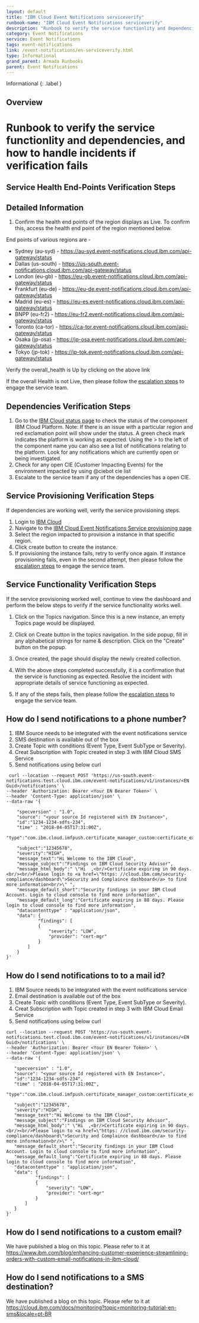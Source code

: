```yaml
---
layout: default
title: "IBM Cloud Event Notifications serviceverify"
runbook-name: "IBM Cloud Event Notifications serviceverify"
description: "Runbook to verify the service functionlity and dependencies, and how to handle incidents if verification fails"
category: Event Notifications
service: Event Notifications
tags: event-notifications
link: /event-notifications/en-serviceverify.html
type: Informational
grand_parent: Armada Runbooks
parent: Event Notifications
---
```


Informational
{: .label }

## Overview
# Runbook to verify the service functionlity and dependencies, and how to handle incidents if verification fails

## Service Health End-Points Verification Steps
## Detailed Information
1. Confirm the health end points of the region displays as Live.  To confirm this, access the health end point of the region mentioned below. 

End points of various regions are - 
* Sydney (au-syd) - https://au-syd.event-notifications.cloud.ibm.com/api-gateway/status
* Dallas (us-south) - https://us-south.event-notifications.cloud.ibm.com/api-gateway/status
* London (eu-gb) - https://eu-gb.event-notifications.cloud.ibm.com/api-gateway/status
* Frankfurt (eu-de) - https://eu-de.event-notifications.cloud.ibm.com/api-gateway/status
* Madrid (eu-es) - https://eu-es.event-notifications.cloud.ibm.com/api-gateway/status
* BNPP (eu-fr2) - https://eu-fr2.event-notifications.cloud.ibm.com/api-gateway/status
* Toronto (ca-tor) - https://ca-tor.event-notifications.cloud.ibm.com/api-gateway/status
* Osaka (jp-osa) - https://jp-osa.event-notifications.cloud.ibm.com/api-gateway/status
* Tokyo (jp-tok) - https://jp-tok.event-notifications.cloud.ibm.com/api-gateway/status


Verify the overall_health is Up by clicking on the above link


If the overall Health is not Live, then please follow the [escalation steps](https://pages.github.ibm.com/alchemy-conductors/documentation-pages/docs/runbooks/event-notifications/en-escalation-policy.html) to engage the service team.

## Dependencies Verification Steps

1. Go to the [IBM Cloud status page](https://cloud.ibm.com/status?selected=status) to check the status of the component IBM Cloud Platform.
   Note: If there is an issue with a particular region and red exclamation point will show under the status. A green check mark indicates the platform is working as expected. Using the > to the left of the component name you can also see a list of notifications relating to the platform. Look for any notifications which are currently open or being investigated.
2. Check for any open CIE (Customer Impacting Events) for the environment impacted by using @ciebot cie list 
3. Escalate to the service team if any of the dependencies has a open CIE.

## Service Provisioning Verification Steps

If dependencies are working well, verify the service provisioning steps.
1. Login to [IBM Cloud](https://cloud.ibm.com)
2. Navigate to the [IBM Cloud Event Notifications Service provisioning page](https://cloud.ibm.com/catalog/services/event-notifications)
3. Select the region impacted to provision a instance in that specific region. 
4. Click create button to create the instance.  
5. If provisioning the instance fails, retry to verify once again.  If instance provisioning fails, even in the second attempt, then please follow the [escalation steps](https://pages.github.ibm.com/alchemy-conductors/documentation-pages/docs/runbooks/event-notifications/en-escalation-policy.html) to engage the service team.


## Service Functionality Verification Steps

If the service provisioning worked well, continue to view the dashboard and perform the below steps to verify if the service functionality works well.

1. Click on the Topics navigation.  Since this is a new instance, an empty Topics page would be displayed.
2. Click on Create button in the topics navigation.  In the side popup, fill in any alphabetical strings for name & description. Click on the "Create" button on the popup.
 
3. Once created, the page should display the newly created collection.  

4. With the above steps completed successfully, it is a confirmation that the service is functioning as expected. Resolve the incident with appropriate details of service functioning as expected.   
5. If any of the steps fails, then please follow the [escalation steps](https://pages.github.ibm.com/alchemy-conductors/documentation-pages/docs/runbooks/event-notifications/en-escalation.html) to engage the service team.


## How do I send notifications to a phone number?

 1. IBM Source needs to be integrated with the event notifications service 
 2. SMS destination is available out of the box
 3. Create Topic with conditions (Event Type, Event SubType or Severity).
 4. Creat Subscription with Topic created in step 3 with IBM Cloud SMS Service
 5. Send notifications using below curl
  
```
 curl --location --request POST 'https://us-south.event-notifications.test.cloud.ibm.com/event-notifications/v1/instances/<EN Guid>/notifications' \
--header 'Authorization: Bearer <Your EN Bearer Token>' \
--header 'Content-Type: application/json' \
--data-raw '{

    "specversion" : "1.0",
    "source": "<your source Id registered with EN Instance>",
    "id":"1234-1234-sdfs-234",
    "time" : "2018-04-05T17:31:00Z",
    "type":"com.ibm.cloud.imfpush.certificate_manager_custom:certificate_expiring_in_88",

    "subject":"12345678", 
    "severity":"HIGH",
    "message_text":"Hi Welcome to the IBM Cloud",
    "message_subject":"Findings on IBM Cloud Security Advisor",
    "message_html_body":" \"Hi  ,<br/>Certificate expiring in 90 days.<br/><br/>Please login to <a href=\"https: //cloud.ibm.com/security-compliance/dashboard\">Security and Complaince dashboard</a> to find more information<br/>\" ",
    "message_default_short":"Security findings in your IBM Cloud Account. Login to cloud console to find more information",
    "message_default_long":"Certificate expiring in 88 days. Please login to cloud console to find more information",
    "datacontenttype" : "application/json",
    "data": {
            "findings": [
            {
                "severity": "LOW",
                "provider": "cert-mgr"
            }
        ]
    }
}'
```

## How do I send notifications to to a mail id?

 1. IBM Source needs to be integrated with the event notifications service 
 2. Email destination is available out of the box
 3. Create Topic with conditions (Event Type, Event SubType or Severity).
 4. Creat Subscription with Topic created in step 3 with IBM Cloud Email Service
 5. Send notifications using below curl
 ```
 curl --location --request POST 'https://us-south.event-notifications.test.cloud.ibm.com/event-notifications/v1/instances/<EN Guid>/notifications' \
--header 'Authorization: Bearer <Your EN Bearer Token>' \
--header 'Content-Type: application/json' \
--data-raw '{

    "specversion" : "1.0",
    "source": "<your source Id registered with EN Instance>",
    "id":"1234-1234-sdfs-234",
    "time" : "2018-04-05T17:31:00Z",
    "type":"com.ibm.cloud.imfpush.certificate_manager_custom:certificate_expiring_in_88",

    "subject":"12345678", 
    "severity":"HIGH",
    "message_text":"Hi Welcome to the IBM Cloud",
    "message_subject":"Findings on IBM Cloud Security Advisor",
    "message_html_body":" \"Hi  ,<br/>Certificate expiring in 90 days.<br/><br/>Please login to <a href=\"https: //cloud.ibm.com/security-compliance/dashboard\">Security and Complaince dashboard</a> to find more information<br/>\" ",
    "message_default_short":"Security findings in your IBM Cloud Account. Login to cloud console to find more information",
    "message_default_long":"Certificate expiring in 88 days. Please login to cloud console to find more information",
    "datacontenttype" : "application/json",
    "data": {
            "findings": [
            {
                "severity": "LOW",
                "provider": "cert-mgr"
            }
        ]
    }
}'
```
## How do I send notifications to a custom email?

We have published a blog on this topic. Please refer to it at https://www.ibm.com/blog/enhancing-customer-experience-streamlining-orders-with-custom-email-notifications-in-ibm-cloud/

## How do I send notifications to a SMS destination?

We have published a blog on this topic. Please refer to it at https://cloud.ibm.com/docs/monitoring?topic=monitoring-tutorial-en-sms&locale=pt-BR
